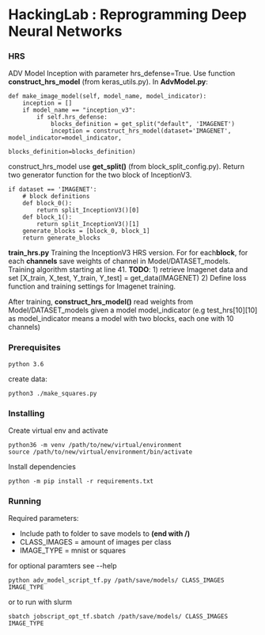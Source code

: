 # HackingLab : Reprogramming Deep Neural Networks


### HRS

ADV Model Inception with parameter hrs_defense=True. Use function **construct_hrs_model** (from keras_utils.py).
In **AdvModel.py**:
```
def make_image_model(self, model_name, model_indicator):
    inception = []
    if model_name == "inception_v3":
        if self.hrs_defense:
            blocks_definition = get_split("default", 'IMAGENET')
            inception = construct_hrs_model(dataset='IMAGENET', model_indicator=model_indicator,
                                            blocks_definition=blocks_definition)
```

construct_hrs_model use **get_split()** (from block_split_config.py). Return two generator function for the two block of InceptionV3.
```
if dataset == 'IMAGENET':
    # block definitions
    def block_0():
        return split_InceptionV3()[0]
    def block_1():
        return split_InceptionV3()[1]
    generate_blocks = [block_0, block_1]
    return generate_blocks
```

**train_hrs.py** Training the InceptionV3 HRS version. For for each**block**, for each **channels** save weights of channel in Model/DATASET_models. Training algorithm starting at line 41.
**TODO**: 1) retrieve Imagenet data and set [X_train, X_test, Y_train, Y_test] = get_data(IMAGENET)
          2) Define loss function and training settings for Imagenet training.

After training, **construct_hrs_model()** read weights from  Model/DATASET_models given a model model_indicator (e.g test_hrs[10][10] as model_indicator means a model with two blocks, each one with 10 channels)


### Prerequisites

```
python 3.6
```

create data:

```
python3 ./make_squares.py
```

### Installing

Create virtual env and activate

```
python36 -m venv /path/to/new/virtual/environment
source /path/to/new/virtual/environment/bin/activate
```
Install dependencies
```
python -m pip install -r requirements.txt
```

### Running
Required parameters:  
* Include path to folder to save models to **(end with /)**  
* CLASS_IMAGES = amount of images per class  
* IMAGE_TYPE = mnist or squares

for optional paramters see --help

```
python adv_model_script_tf.py /path/save/models/ CLASS_IMAGES IMAGE_TYPE
```

or to run with slurm

```
sbatch jobscript_opt_tf.sbatch /path/save/models/ CLASS_IMAGES IMAGE_TYPE
```
